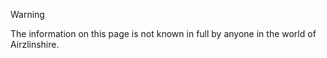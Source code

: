 > [!warning] 
> The information on this page is not known in full by anyone in the world of Airzlinshire.

